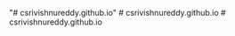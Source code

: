 "# csrivishnureddy.github.io" 
#   c s r i v i s h n u r e d d y . g i t h u b . i o  
 #   c s r i v i s h n u r e d d y . g i t h u b . i o  
 